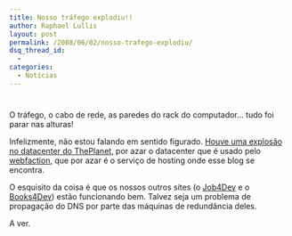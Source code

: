 ```yaml
---
title: Nosso tráfego explodiu!!
author: Raphael Lullis
layout: post
permalink: /2008/06/02/nosso-trafego-explodiu/
dsq_thread_id:
  - 
categories:
  - Notícias
---
```

# 

O tráfego, o cabo de rede, as paredes do rack do computador… tudo foi parar nas alturas!

Infelizmente, não estou falando em sentido figurado. [Houve uma explosão no datacenter do ThePlanet][1], por azar o datacenter que é usado pelo [webfaction][2], que por azar é o serviço de hosting onde esse blog se encontra.

 [1]: http://www.allheadlinenews.com/articles/7011131199
 [2]: http://www.webfaction.com

O esquisito da coisa é que os nossos outros sites (o [Job4Dev][3] e o [Books4Dev][4]) estão funcionando bem. Talvez seja um problema de propagação do DNS por parte das máquinas de redundância deles.

 [3]: http://job4dev.com.br
 [4]: http://books4dev.com

A ver.